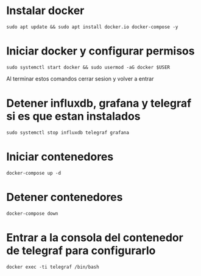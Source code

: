 <h1>Instalar docker</h1>

``` sudo apt update && sudo apt install docker.io docker-compose -y ```


<h1>Iniciar docker y configurar permisos</h1>

``` sudo systemctl start docker && sudo usermod -aG docker $USER ```

<p>Al terminar estos comandos cerrar sesion y volver a entrar</p>


<h1>Detener influxdb, grafana y telegraf si es que estan instalados</h1>

``` sudo systemctl stop influxdb telegraf grafana ```


<h1>Iniciar contenedores</h1>

``` docker-compose up -d ```


<h1>Detener contenedores</h1>

``` docker-compose down ```


<h1>Entrar a la consola del contenedor de telegraf para configurarlo</h1>

``` docker exec -ti telegraf /bin/bash ```
``` telegraf --config /etc/telegraf/telegraf.conf
